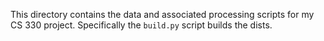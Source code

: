 This directory contains the data and associated processing scripts for my CS 330 project. 
Specifically the `build.py` script builds the dists. 